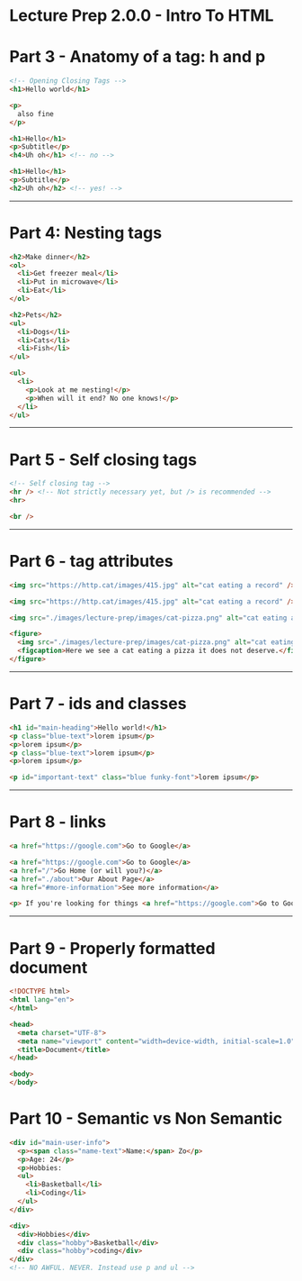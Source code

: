 # Lecture Prep 2.0.0 - Intro To HTML

# Part 3 - Anatomy of a tag: h and p

```html
<!-- Opening Closing Tags -->
<h1>Hello world</h1>

<p>
  also fine
</p>
```

```html
<h1>Hello</h1>
<p>Subtitle</p>
<h4>Uh oh</h1> <!-- no -->
```

```html
<h1>Hello</h1>
<p>Subtitle</p>
<h2>Uh oh</h2> <!-- yes! -->
```


----------------------------------------------------------------

# Part 4: Nesting tags

```html
<h2>Make dinner</h2>
<ol>
  <li>Get freezer meal</li>
  <li>Put in microwave</li>
  <li>Eat</li>
</ol>

<h2>Pets</h2>
<ul>
  <li>Dogs</li>
  <li>Cats</li>
  <li>Fish</li>
</ul>
```


```html
<ul>
  <li>
    <p>Look at me nesting!</p>
    <p>When will it end? No one knows!</p>
  </li>
</ul>
```

---------------------------------------------------------

# Part 5 - Self closing tags

```html
<!-- Self closing tag -->
<hr /> <!-- Not strictly necessary yet, but /> is recommended -->
<hr>

<br />
```

------------------------------------------------------------

# Part 6 - tag attributes

```html
<img src="https://http.cat/images/415.jpg" alt="cat eating a record" />
```

```html
<img src="https://http.cat/images/415.jpg" alt="cat eating a record" />

<img src="./images/lecture-prep/images/cat-pizza.png" alt="cat eating a pizza" />
```


```html
<figure>
  <img src="./images/lecture-prep/images/cat-pizza.png" alt="cat eating a pizza" >
  <figcaption>Here we see a cat eating a pizza it does not deserve.</figcaption>
</figure>
```

------------------------------------------------------------

# Part 7 - ids and classes

```html
<h1 id="main-heading">Hello world!</h1>
<p class="blue-text">lorem ipsum</p>
<p>lorem ipsum</p>
<p class="blue-text">lorem ipsum</p>
<p>lorem ipsum</p>
```

```html
<p id="important-text" class="blue funky-font">lorem ipsum</p>
```

------------------------------------------------------------


# Part 8 - links


```html
<a href="https://google.com">Go to Google</a>
```


```html
<a href="https://google.com">Go to Google</a>
<a href="/">Go Home (or will you?)</a>
<a href="./about">Our About Page</a>
<a href="#more-information">See more information</a>
```


```html
<p> If you're looking for things <a href="https://google.com">Go to Google</a>, and you'll see ads</p>
```

--------------------------------------------------------------------

# Part 9 - Properly formatted document

```html
<!DOCTYPE html>
<html lang="en">
</html>
```

```html
<head>
  <meta charset="UTF-8">
  <meta name="viewport" content="width=device-width, initial-scale=1.0">
  <title>Document</title>
</head>
```

```html
<body>
</body>
```

# Part 10 - Semantic vs Non Semantic

```html
<div id="main-user-info">
  <p><span class="name-text">Name:</span> Zo</p>
  <p>Age: 24</p>
  <p>Hobbies:
  <ul>
    <li>Basketball</li>
    <li>Coding</li>
  </ul>
</div>
```

```html
<div>
  <div>Hobbies</div>
  <div class="hobby">Basketball</div>
  <div class="hobby">coding</div>
</div>
<!-- NO AWFUL. NEVER. Instead use p and ul -->
```










